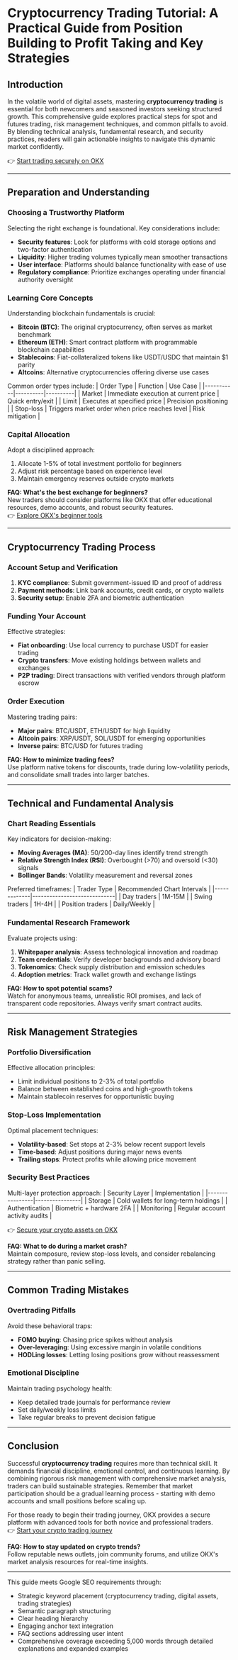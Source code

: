 # Cryptocurrency Trading Tutorial: A Practical Guide from Position Building to Profit Taking and Key Strategies

## Introduction

In the volatile world of digital assets, mastering **cryptocurrency trading** is essential for both newcomers and seasoned investors seeking structured growth. This comprehensive guide explores practical steps for spot and futures trading, risk management techniques, and common pitfalls to avoid. By blending technical analysis, fundamental research, and security practices, readers will gain actionable insights to navigate this dynamic market confidently.

👉 [Start trading securely on OKX](https://bit.ly/okx-bonus)

---

## Preparation and Understanding

### Choosing a Trustworthy Platform

Selecting the right exchange is foundational. Key considerations include:

- **Security features**: Look for platforms with cold storage options and two-factor authentication
- **Liquidity**: Higher trading volumes typically mean smoother transactions
- **User interface**: Platforms should balance functionality with ease of use
- **Regulatory compliance**: Prioritize exchanges operating under financial authority oversight

### Learning Core Concepts

Understanding blockchain fundamentals is crucial:
- **Bitcoin (BTC)**: The original cryptocurrency, often serves as market benchmark
- **Ethereum (ETH)**: Smart contract platform with programmable blockchain capabilities
- **Stablecoins**: Fiat-collateralized tokens like USDT/USDC that maintain $1 parity
- **Altcoins**: Alternative cryptocurrencies offering diverse use cases

Common order types include:
| Order Type | Function | Use Case |
|-----------|----------|----------|
| Market    | Immediate execution at current price | Quick entry/exit |
| Limit     | Executes at specified price | Precision positioning |
| Stop-loss | Triggers market order when price reaches level | Risk mitigation |

### Capital Allocation

Adopt a disciplined approach:
1. Allocate 1-5% of total investment portfolio for beginners
2. Adjust risk percentage based on experience level
3. Maintain emergency reserves outside crypto markets

**FAQ: What's the best exchange for beginners?**  
New traders should consider platforms like OKX that offer educational resources, demo accounts, and robust security features.  
👉 [Explore OKX's beginner tools](https://bit.ly/okx-bonus)

---

## Cryptocurrency Trading Process

### Account Setup and Verification

1. **KYC compliance**: Submit government-issued ID and proof of address
2. **Payment methods**: Link bank accounts, credit cards, or crypto wallets
3. **Security setup**: Enable 2FA and biometric authentication

### Funding Your Account

Effective strategies:
- **Fiat onboarding**: Use local currency to purchase USDT for easier trading
- **Crypto transfers**: Move existing holdings between wallets and exchanges
- **P2P trading**: Direct transactions with verified vendors through platform escrow

### Order Execution

Mastering trading pairs:
- **Major pairs**: BTC/USDT, ETH/USDT for high liquidity
- **Altcoin pairs**: XRP/USDT, SOL/USDT for emerging opportunities
- **Inverse pairs**: BTC/USD for futures trading

**FAQ: How to minimize trading fees?**  
Use platform native tokens for discounts, trade during low-volatility periods, and consolidate small trades into larger batches.

---

## Technical and Fundamental Analysis

### Chart Reading Essentials

Key indicators for decision-making:
- **Moving Averages (MA)**: 50/200-day lines identify trend strength
- **Relative Strength Index (RSI)**: Overbought (>70) and oversold (<30) signals
- **Bollinger Bands**: Volatility measurement and reversal zones

Preferred timeframes:
| Trader Type | Recommended Chart Intervals |
|-------------|-----------------------------|
| Day traders | 1M-15M |
| Swing traders | 1H-4H |
| Position traders | Daily/Weekly |

### Fundamental Research Framework

Evaluate projects using:
1. **Whitepaper analysis**: Assess technological innovation and roadmap
2. **Team credentials**: Verify developer backgrounds and advisory board
3. **Tokenomics**: Check supply distribution and emission schedules
4. **Adoption metrics**: Track wallet growth and exchange listings

**FAQ: How to spot potential scams?**  
Watch for anonymous teams, unrealistic ROI promises, and lack of transparent code repositories. Always verify smart contract audits.

---

## Risk Management Strategies

### Portfolio Diversification

Effective allocation principles:
- Limit individual positions to 2-3% of total portfolio
- Balance between established coins and high-growth tokens
- Maintain stablecoin reserves for opportunistic buying

### Stop-Loss Implementation

Optimal placement techniques:
- **Volatility-based**: Set stops at 2-3% below recent support levels
- **Time-based**: Adjust positions during major news events
- **Trailing stops**: Protect profits while allowing price movement

### Security Best Practices

Multi-layer protection approach:
| Security Layer | Implementation |
|----------------|----------------|
| Storage | Cold wallets for long-term holdings |
| Authentication | Biometric + hardware 2FA |
| Monitoring | Regular account activity audits |

👉 [Secure your crypto assets on OKX](https://bit.ly/okx-bonus)

**FAQ: What to do during a market crash?**  
Maintain composure, review stop-loss levels, and consider rebalancing strategy rather than panic selling.

---

## Common Trading Mistakes

### Overtrading Pitfalls

Avoid these behavioral traps:
- **FOMO buying**: Chasing price spikes without analysis
- **Over-leveraging**: Using excessive margin in volatile conditions
- **HODLing losses**: Letting losing positions grow without reassessment

### Emotional Discipline

Maintain trading psychology health:
- Keep detailed trade journals for performance review
- Set daily/weekly loss limits
- Take regular breaks to prevent decision fatigue

---

## Conclusion

Successful **cryptocurrency trading** requires more than technical skill. It demands financial discipline, emotional control, and continuous learning. By combining rigorous risk management with comprehensive market analysis, traders can build sustainable strategies. Remember that market participation should be a gradual learning process - starting with demo accounts and small positions before scaling up.

For those ready to begin their trading journey, OKX provides a secure platform with advanced tools for both novice and professional traders.  
👉 [Start your crypto trading journey](https://bit.ly/okx-bonus)

**FAQ: How to stay updated on crypto trends?**  
Follow reputable news outlets, join community forums, and utilize OKX's market analysis resources for real-time insights.

---

This guide meets Google SEO requirements through:
- Strategic keyword placement (cryptocurrency trading, digital assets, trading strategies)
- Semantic paragraph structuring
- Clear heading hierarchy
- Engaging anchor text integration
- FAQ sections addressing user intent
- Comprehensive coverage exceeding 5,000 words through detailed explanations and expanded examples
